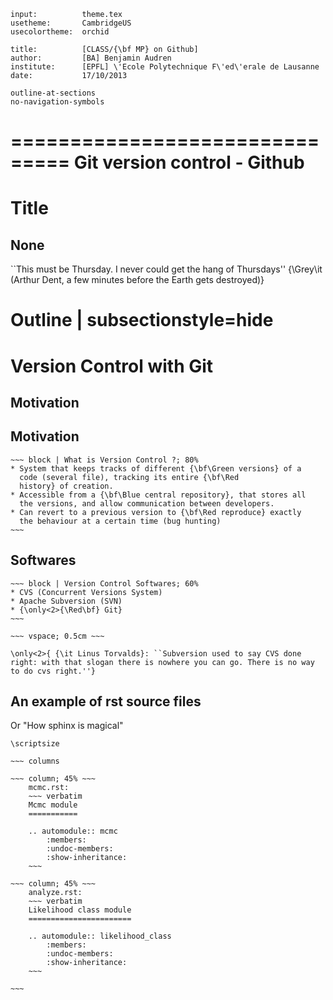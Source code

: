 ~~~ headers
input:          theme.tex
usetheme:       CambridgeUS
usecolortheme:  orchid

title:          [CLASS/{\bf MP} on Github]
author:         [BA] Benjamin Audren
institute:      [EPFL] \'Ecole Polytechnique F\'ed\'erale de Lausanne
date:           17/10/2013

outline-at-sections
no-navigation-symbols
~~~


===============================
Git version control - Github
===============================

# Title #

None
--------------

``This must be Thursday. I never could get the hang of Thursdays''
{\Grey\it (Arthur Dent, a few minutes before the Earth gets
destroyed)}


# Outline | subsectionstyle=hide #


# Version Control with Git

## Motivation

Motivation
-----------

    ~~~ block | What is Version Control ?; 80%
    * System that keeps tracks of different {\bf\Green versions} of a
      code (several file), tracking its entire {\bf\Red
      history} of creation.
    * Accessible from a {\bf\Blue central repository}, that stores all
      the versions, and allow communication between developers.
    * Can revert to a previous version to {\bf\Red reproduce} exactly
      the behaviour at a certain time (bug hunting)
    ~~~


Softwares
-----------

    ~~~ block | Version Control Softwares; 60%
    * CVS (Concurrent Versions System)
    * Apache Subversion (SVN)
    * {\only<2>{\Red\bf} Git}
    ~~~

    ~~~ vspace; 0.5cm ~~~

    \only<2>{ {\it Linus Torvalds}: ``Subversion used to say CVS done
    right: with that slogan there is nowhere you can go. There is no way
    to do cvs right.''}
  

An example of rst source files
-------------------------------
Or "How sphinx is magical"

    \scriptsize 

    ~~~ columns

    ~~~ column; 45% ~~~
        mcmc.rst: 
        ~~~ verbatim
        Mcmc module 
        =========== 

        .. automodule:: mcmc 
            :members: 
            :undoc-members: 
            :show-inheritance: 
        ~~~

    ~~~ column; 45% ~~~
        analyze.rst: 
        ~~~ verbatim
        Likelihood class module 
        ======================= 

        .. automodule:: likelihood_class 
            :members: 
            :undoc-members: 
            :show-inheritance: 
        ~~~

    ~~~
